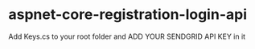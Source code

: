 # aspnet-core-registration-login-api
Add Keys.cs to your root folder
and ADD YOUR SENDGRID API KEY in it
